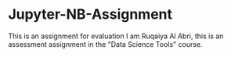 # Jupyter-NB-Assignment
This is an assignment for evaluation 
I am Ruqaiya Al Abri, this is an assessment assignment in the "Data Science Tools" course.
